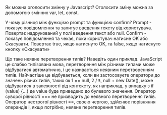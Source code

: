 Як можна оголосити змінну у Javascript?
Оголосити зміну можна за допомогою змінних var, let, const.

У чому різниця між функцією prompt та функцією confirm?
Prompt - показує повідомлення та запитує введення тексту від користувача. Повертає надрукований у полі введення текст або null.
Сonfirm - показує повідомлення та чекає, поки користувач натисне OK або Скасувати. Повертає true, якщо натиснуто OK, та false, якщо натиснуто кнопку «Скасувати»

Що таке неявне перетворення типів? Наведіть один приклад.
JavaScript це слабко типізована мова, перетворення між різними типами може відбуватися автоматично, і це називається неявним перетворенням типів. Найчастіше це відбувається, коли ви застосовуєте оператори до значень різних типів, таких як 1 == null, 2 / `5`, null + new Date(), може відбуватися в залежності від контексту, як наприклад, у випадку з if (value) {…} де value буде приведено до булевого значення.
Оператор суворої рівності === не призводить до неявного перетворення типів. Оператор нестрогої рівності ==, своєю чергою, здійснює порівняння операндів і, якщо потрібно, неявне перетворення типів.